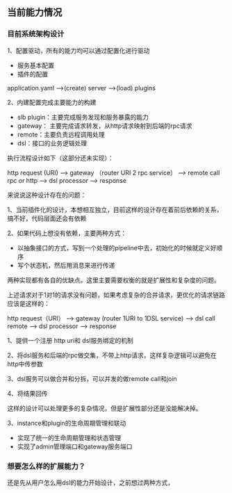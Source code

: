 ## 当前能力情况

### 目前系统架构设计

1、配置驱动，所有的能力均可以通过配置化进行驱动

* 服务基本配置
* 插件的配置

application.yaml -->(create) server -->(load) plugins 


2、内建配置完成主要能力的构建

* slb plugin：主要完成服务发现和服务暴露的能力
* gateway： 主要完成请求转发，从http请求映射到后端的rpc请求
* remote：主要负责远程调用处理
* dsl：接口的业务逻辑处理

执行流程设计如下（这部分还未实现）：

http request (URI) --> gateway （router URI 2 rpc service） --> remote call rpc or http --> dsl processor --> response 

来说说这种设计存在的问题：

1、当前插件化的设计，本想相互独立，目前这样的设计存在着前后依赖的关系，搞不好，代码层面还会有依赖

2、如果代码上想没有依赖，主要两种方式：

* 以抽象接口的方式，写到一个处理的pipeline中去，初始化的时候就定义好顺序
* 写个状态机，然后用消息来进行传递

两种实现都有各自的优缺点。这里主要需要权衡的就是扩展性和复杂度的问题。


上述请求对于1对1的请求没有问题，如果考虑复杂的合并请求，更优化的请求链路应该是这样的：

http request（URI） --> gateway (router 1URI to 1DSL service) --> dsl call remote --> dsl processor --> response

1、提供一个注册 http uri和 dsl服务绑定的机制

2、将dsl服务和后端的rpc做交集，不带上http请求，这样复杂逻辑可以避免在http中传参数

3、dsl服务可以做合并和分拆，可以并发的做remote call和join

4、将结果回传

这样的设计可以处理更多的复杂情况，但是扩展性部分还是没能解决掉。


3、instance和plugin的生命周期管理和联动

* 实现了统一的生命周期管理和状态管理
* 实现了admin管理端口和gateway服务端口


### 想要怎么样的扩展能力？

还是先从用户怎么用dsl的能力开始设计，之前想过两种方式，